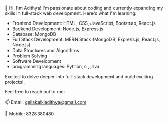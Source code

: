 👋 Hi, I'm Adithya! I'm passionate about coding and currently expanding my skills in full-stack web development. Here's what I'm learning:
- Frontend Development: HTML, CSS, JavaScript, Bootstrap, React.js
- Backend Development: Node.js, Express.js
- Database: MongoDB
- Full Stack Development: MERN Stack (MongoDB, Express.js, React.js, Node.js)
- Data Structures and Algorithms
- Problem Solving
- Software Development
- programming languages: Python, c , java

Excited to delve deeper into full-stack development and build exciting projects!.

Feel free to reach out to me:

📫 Email: gellakalkiadithya@gmail.com

📱 Mobile: 8328380480
